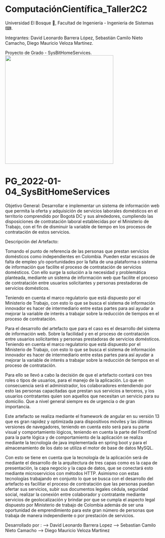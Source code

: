 # ComputaciónCientífica_Taller2C2

Universidad El Bosque 🌳, Facultad de Ingeniería - Ingeniería de Sistemas ⌨.

Integrantes: David Leonardo Barrera López, Sebastián Camilo Nieto Camacho, Diego Mauricio Veloza Martínez.

Proyecto de Grado - SysBitHomeServices.
<img src="https://upload.wikimedia.org/wikipedia/commons/thumb/6/62/Logo_de_la_Universidad_El_Bosque.svg/1130px-Logo_de_la_Universidad_El_Bosque.svg.png" width="350px" hight="100px">


# PG_2022-01-04_SysBitHomeServices 

Objetivo General:
Desarrollar e implementar un sistema de información web que permita la oferta y adquisición de servicios laborales domésticos en el territorio comprendido por Bogotá DC y sus alrededores, cumpliendo las disposiciones de contratación laboral establecidas por el Ministerio de Trabajo, con el fin de disminuir la variable de tiempo en los procesos de contratación de estos servicios.

Descripción del Artefacto:

Tomando el punto de referencia de las personas que prestan servicios domésticos como independientes en Colombia. Pueden estar escasos de falta de empleo y/o oportunidades por la falta de una plataforma o sistema de información que facilite el proceso de contratación de servicios domésticos. Con ello surge la solución a la necesidad y problemática planteada, mediante un sistema de información web que facilite el proceso de contratación entre usuarios solicitantes y personas prestadoras de servicios domésticos. 

Teniendo en cuenta el marco regulatorio que está dispuesto por el Ministerio de Trabajo, con esto lo que se busca el sistema de información innovador es hacer de intermediario entre estas partes para así ayudar a mejorar la variable de interés a trabajar sobre la reducción de tiempos en el proceso de contratación. 

Para el desarrollo del artefacto que para el caso es el desarrollo del sistema de información web. Sobre la facilidad y en el proceso de contratación entre usuarios solicitantes y personas prestadoras de servicios domésticos. Teniendo en cuenta el marco regulatorio que está dispuesto por el Ministerio de Trabajo, con esto lo que se busca el sistema de información innovador es hacer de intermediario entre estas partes para así ayudar a mejorar la variable de interés a trabajar sobre la reducción de tiempos en el proceso de contratación. 

Para ello se llevó a cabo la decisión de que el artefacto contará con tres roles o tipos de usuarios, para el manejo de la aplicación. Lo que en consecuencia será el administrador, los colaboradores entendiendo por esto las personas capacitadas que prestan sus servicios a terceros, y los usuarios contratantes quien son aquellos que necesitan un servicio para su domicilio. Que a nivel general siempre es de urgencia o de gran importancia. 

Este artefacto se realiza mediante el framework de angular en su versión 13 que es gran rapidez y optimizada para dispositivos móviles y las últimas versiones de navegadores, teniendo en cuenta esto será para su parte visual y comportamiento lógicos, teniendo en cuenta la parte del FrontEnd para la parte lógica y de comportamiento de la aplicación se realiza mediante la tecnología de java implementada en spring boot y para el almacenamiento de los dato se utiliza el motor de base de datos MySQL. 

Con esto se tiene en cuenta que la tecnología de la aplicación será de mediante el desarrollo de la arquitectura de tres capas como es la capa de presentación, la capa negocio y la capa de datos, que se conectará esto mediante microservicios con métodos HTTP. Asimismo con estas tecnologías trabajando en conjunto lo que se busca con el desarrollo del artefacto es facilitar el proceso de contratación que las personas puedan ofertar sus servicios, subir sus documentos legales cédula, seguridad social, realizar la conexión entre colaborador y contratante mediante servicios de geolocalización y brindar por que se cumpla el aspecto legal dispuesto por Ministerio de trabajo de Colombia además de ser una oportunidad de emprendimiento para este gran número de personas que trabaja de manera independiente o por prestación de servicios. 


Desarrollado por : 
--> David Leonardo Barrera Lopez
--> Sebastian Camilo Nieto Camacho
--> Diego Mauricio Veloza Martinez


